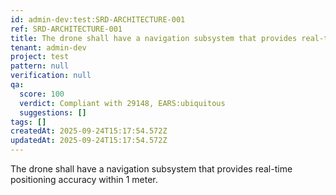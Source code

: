 ```yaml
---
id: admin-dev:test:SRD-ARCHITECTURE-001
ref: SRD-ARCHITECTURE-001
title: The drone shall have a navigation subsystem that provides real-time positioni…
tenant: admin-dev
project: test
pattern: null
verification: null
qa:
  score: 100
  verdict: Compliant with 29148, EARS:ubiquitous
  suggestions: []
tags: []
createdAt: 2025-09-24T15:17:54.572Z
updatedAt: 2025-09-24T15:17:54.572Z
---
```


The drone shall have a navigation subsystem that provides real-time positioning accuracy within 1 meter.
